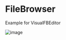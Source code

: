 # FileBrowser
Example for VisualFBEditor

![image](https://github.com/chunmingwang/FileBrowser/assets/35757455/5fd81baf-ffc9-4774-b3eb-f0d99312074d)

